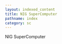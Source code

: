 ```yaml
---
layout: indexed_content
title: NIG SuperComputer
pathname: index
category: sc
---
```


NIG SuperComputer